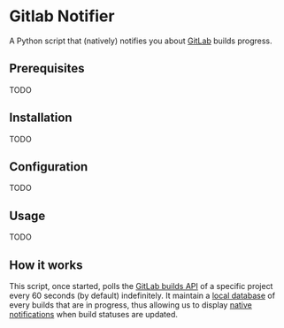 # Gitlab Notifier

A Python script that (natively) notifies you about [GitLab](https://about.gitlab.com/) builds progress.

## Prerequisites

TODO

## Installation

TODO

## Configuration

TODO

## Usage

TODO

## How it works

This script, once started, polls the [GitLab builds API](http://docs.gitlab.com/ce/api/builds.html) of a specific
project every 60 seconds (by default) indefinitely. It maintain a [local database](https://tinydb.readthedocs.io/en/latest/) of
every builds that are in progress, thus allowing us to display [native notifications](https://plyer.readthedocs.io/en/latest/)
when build statuses are updated.